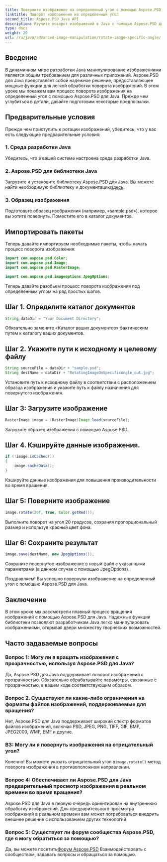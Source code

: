 ```yaml
---
title: Поверните изображение на определенный угол с помощью Aspose.PSD для Java
linktitle: Поворот изображения на определенный угол
second_title: Aspose.PSD Java API
description: Изучите поворот изображений в Java с помощью Aspose.PSD для Java. Легко поворачивайте изображения под определенными углами.
type: docs
weight: 20
url: /ru/java/advanced-image-manipulation/rotate-image-specific-angle/
---
```

## Введение

В динамичном мире разработки Java манипулирование изображениями является общим требованием для различных приложений. Aspose.PSD для Java представляет собой надежное решение, предоставляющее мощные функции для легкой обработки поворота изображений. В этом уроке мы покажем вам процесс поворота изображения на определенный угол с помощью Aspose.PSD для Java. Прежде чем углубиться в детали, давайте подготовим некоторые предпосылки.

## Предварительные условия

Прежде чем приступить к ротации изображений, убедитесь, что у вас есть следующие предварительные условия:

### 1. Среда разработки Java
Убедитесь, что в вашей системе настроена среда разработки Java.

### 2. Aspose.PSD для библиотеки Java
 Загрузите и установите библиотеку Aspose.PSD для Java. Вы можете найти необходимую библиотеку и документацию[здесь](https://reference.aspose.com/psd/java/).

### 3. Образец изображения
Подготовьте образец изображения (например, «sample.psd»), которое вы хотите повернуть. Поместите его в каталог документов.

## Импортировать пакеты

Теперь давайте импортируем необходимые пакеты, чтобы начать процесс поворота изображения:

```java
import com.aspose.psd.Color;
import com.aspose.psd.Image;
import com.aspose.psd.RasterImage;

import com.aspose.psd.imageoptions.JpegOptions;
```

Теперь давайте разобьем процесс поворота изображения под определенным углом на ряд простых шагов.

## Шаг 1. Определите каталог документов

```java
String dataDir = "Your Document Directory";
```

Обязательно замените «Каталог ваших документов» фактическим путем к каталогу ваших документов.

## Шаг 2. Укажите пути к исходному и целевому файлу

```java
String sourceFile = dataDir + "sample.psd";
String destName = dataDir + "RotatingImageOnSpecificAngle_out.jpg";
```

Установите путь к исходному файлу в соответствии с расположением образца изображения и укажите путь к файлу назначения для повернутого изображения.

## Шаг 3: Загрузите изображение

```java
RasterImage image = (RasterImage)Image.load(sourceFile);
```

Загрузите образец изображения с помощью Aspose.PSD.

## Шаг 4. Кэшируйте данные изображения.

```java
if (!image.isCached())
{
    image.cacheData();
}
```

Кэшируйте данные изображения для повышения производительности во время вращения.

## Шаг 5: Поверните изображение

```java
image.rotate(20f, true, Color.getRed());
```

Выполните поворот на угол 20 градусов, сохраняя пропорциональный размер и используя красный цвет фона.

## Шаг 6: Сохраните результат

```java
image.save(destName, new JpegOptions());
```

Сохраните повернутое изображение в новый файл с указанными параметрами (в данном случае с помощью JpegOptions).

Поздравляем! Вы успешно повернули изображение на определенный угол с помощью Aspose.PSD для Java.

## Заключение

В этом уроке мы рассмотрели плавный процесс вращения изображений с помощью Aspose.PSD для Java. Надежные функции библиотеки позволяют разработчикам Java легко манипулировать изображениями, открывая двери множеству творческих возможностей.

## Часто задаваемые вопросы

### Вопрос 1: Могу ли я вращать изображения с прозрачностью, используя Aspose.PSD для Java?

Да, Aspose.PSD для Java поддерживает поворот изображений с прозрачностью. Обязательно обрабатывайте параметры, связанные с прозрачностью, в вашем коде соответствующим образом.

### Вопрос 2. Существуют ли какие-либо ограничения на форматы файлов изображений, поддерживаемые для вращения?

Нет, Aspose.PSD для Java поддерживает широкий спектр форматов файлов изображений, включая PSD, JPEG, PNG, TIFF, GIF, BMP, JPEG2000, WMF, EMF и другие.

### В3: Могу ли я повернуть изображения на отрицательный угол?

 Конечно! Вы можете указать отрицательный угол в`image.rotate()` метод поворота изображения в противоположном направлении.

### Вопрос 4: Обеспечивает ли Aspose.PSD для Java предварительный просмотр изображения в реальном времени во время вращения?

Aspose.PSD для Java в первую очередь ориентирован на внутреннюю обработку изображений. Для предварительного просмотра изображений в реальном времени вам может потребоваться внедрить внешнее решение с использованием других технологий.

### Вопрос 5: Существует ли форум сообщества Aspose.PSD, где я могу обратиться за помощью?

 Да, вы можете посетить[Форум Aspose.PSD](https://forum.aspose.com/c/psd/34) Взаимодействовать с сообществом, задавать вопросы и обращаться за помощью.
